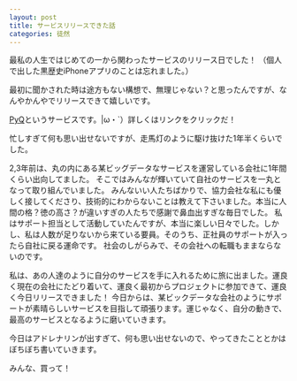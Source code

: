 ```yaml
---
layout: post
title: サービスリリースできた話
categories: 徒然
---
```


最私の人生ではじめての一から関わったサービスのリリース日でした！
（個人で出した黒歴史iPhoneアプリのことは忘れました。）

最初に聞かされた時は途方もない構想で、無理じゃない？と思ったんですが、なんやかんやでリリースできて嬉しいです。

[PyQ](https://pyq.jp/)というサービスです。|ω・`）詳しくはリンクをクリックだ！

忙しすぎて何も思い出せないですが、走馬灯のように駆け抜けた1年半くらいでした。

2,3年前は、丸の内にある某ビッグデータなサービスを運営している会社に1年間くらい出向してました。
そこではみんなが輝いていて自社のサービスを一丸となって取り組んでいました。
みんないい人たちばかりで、協力会社な私にも優しく接してくださり、技術的にわからないことは教えて下さいました。本当に人間の格？徳の高さ？が違いすぎの人たちで感謝で鼻血出すぎな毎日でした。
私はサポート担当として活動していたんですが、本当に楽しい日々でした。しかし、私は人数が足りないから来ている要員。そのうち、正社員のサポートが入ったら自社に戻る運命です。
社会のしがらみで、その会社への転職もままならないのです。

私は、あの人達のように自分のサービスを手に入れるために旅に出ました。運良く現在の会社にたどり着いて、運良く最初からプロジェクトに参加できて、運良く今日リリースできました！
今日からは、某ビックデータな会社のようにサポートが素晴らしいサービスを目指して頑張ります。運じゃなく、自分の動きで、最高のサービスとなるように磨いていきます。

今日はアドレナリンが出すぎて、何も思い出せないので、やってきたこととかはぼちぼち書いていきます。

みんな、買って！
